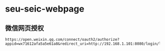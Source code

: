 # seu-seic-webpage

## 微信网页授权

```
https://open.weixin.qq.com/connect/oauth2/authorize?appid=wx71612afa5a5e61a8&redirect_uri=http://192.168.1.101:8080/login/login&response_type=code&scope=snsapi_base#wechat_redirect
```
